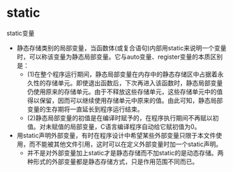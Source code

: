 # static

static变量

- 静态存储类别的局部变量，当函数体(或复合语句)内部用static来说明一个变量时，可以称该变量为静态局部变量。它与auto变量、register变量的本质区别是：
  - (1)在整个程序运行期间，静态局部变量在内存中的静态存储区中占据着永久性的存储单元。即使退出函数后，下次再进入该函数时，静态局部变量仍使用原来的存储单元。由于不释放这些存储单元，这些存储单元中的值得以保留，因而可以继续使用存储单元中原来的值。由此可知，静态局部变量的生存期将一直延长到程序运行结束。
  - (2)静态局部变量的初值是在编译时赋予的，在程序执行期间不再赋以初值。对未赋值的局部变量，C语言编译程序自动给它赋初值为0。
- 用static声明外部变量，有时在程序设计中希望某些外部变量只限于本文件使用，而不能被其他文件引用，这时可以在定义外部变量时加一个static声明。
  - 并不是对外部变量加上static才是静态存储而不加static的是动态存储。两种形式的外部变量都是静态存储方式，只是作用范围不同而已。